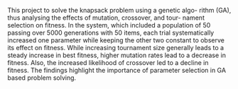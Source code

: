 This project to solve the knapsack problem using a genetic algo- rithm (GA), thus analysing the effects of mutation, crossover, and tour- nament selection on fitness. In the system, which included a population of 50 passing over 5000 generations with 50 items, each trial systematically increased one parameter while keeping the other two constant to observe its effect on fitness. While increasing tournament size generally leads to a steady increase in best fitness, higher mutation rates lead to a decrease in fitness. Also, the increased likelihood of crossover led to a decline in fitness. The findings highlight the importance of parameter selection in GA based problem solving.
